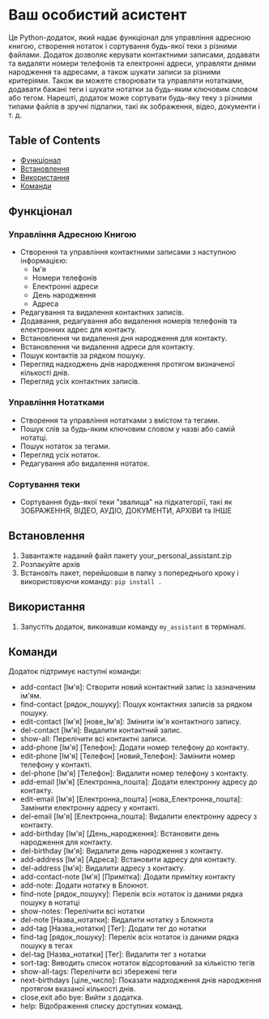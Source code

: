 # Ваш особистий асистент

Це Python-додаток, який надає функціонал для управління адресною книгою, створення нотаток і сортування будь-якої теки з різними файлами. Додаток дозволяє керувати контактними записами, додавати та видаляти номери телефонів та електронні адреси, управляти днями народження та адресами, а також шукати записи за різними критеріями. Також ви можете створювати та управляти нотатками, додавати бажані теги і шукати нотатки за будь-яким ключовим словом або тегом. Нарешті, додаток може сортувати будь-яку теку з різними типами файлів в зручні підпапки, такі як зображення, відео, документи і т. д.

## Table of Contents

- [Функціонал](#функціонал)
- [Встановлення](#встановлення)
- [Використання](#використання)
- [Команди](#команди)

## Функціонал

### Управління Адресною Книгою

- Створення та управління контактними записами з наступною інформацією:
  - Ім'я
  - Номери телефонів
  - Електронні адреси
  - День народження
  - Адреса
- Редагування та видалення контактних записів.
- Додавання, редагування або видалення номерів телефонів та електронних адрес для контакту.
- Встановлення чи видалення дня народження для контакту.
- Встановлення чи видалення адреси для контакту.
- Пошук контактів за рядком пошуку.
- Перегляд надходжень днів народження протягом визначеної кількості днів.
- Перегляд усіх контактних записів.

### Управління Нотатками

- Створення та управління нотатками з вмістом та тегами.
- Пошук слів за будь-яким ключовим словом у назві або самій нотатці.
- Пошук нотаток за тегами.
- Перегляд усіх нотаток.
- Редагування або видалення нотаток.

### Сортування теки

- Сортування будь-якої теки "звалища" на підкатегорії, такі як ЗОБРАЖЕННЯ, ВІДЕО, АУДІО, ДОКУМЕНТИ, АРХІВИ та ІНШЕ

## Встановлення

 1. Завантажте наданий файл пакету your_personal_assistant.zip
 2. Розпакуйте архів
 3. Встановіть пакет, перейшовши в папку з попереднього кроку і використовуючи команду: ```pip install .```

## Використання

 1. Запустіть додаток, виконавши команду ```my_assistant``` в терміналі.

## Команди
Додаток підтримує наступні команди:

- add-contact [Ім'я]: Створити новий контактний запис із зазначеним ім'ям.
- find-contact [рядок_пошуку]: Пошук контактних записів за рядком пошуку.
- edit-contact [Ім'я] [нове_Ім'я]: Змінити ім'я контактного запису.
- del-contact [Ім'я]: Видалити контактний запис.
- show-all: Перелічити всі контактні записи.
- add-phone [Ім'я] [Телефон]: Додати номер телефону до контакту.
- edit-phone [Ім'я] [Телефон] [новий_Телефон]: Замінити номер телефону у контакті.
- del-phone [Ім'я] [Телефон]: Видалити номер телефону з контакту.
- add-email [Ім'я] [Електронна_пошта]: Додати електронну адресу до контакту.
- edit-email [Ім'я] [Електронна_пошта] [нова_Електронна_пошта]: Замінити електронну адресу у контакті.
- del-email [Ім'я] [Електронна_пошта]: Видалити електронну адресу з контакту.
- add-birthday [Ім'я] [День_народження]: Встановити день народження для контакту.
- del-birthday [Ім'я]: Видалити день народження з контакту.
- add-address [Ім'я] [Адреса]: Встановити адресу для контакту.
- del-address [Ім'я]: Видалити адресу з контакту.
- add-contact-note [Ім'я] [Примітка]: Додати примітку контакту
- add-note: Додати нотатку в Блокнот.
- find-note [рядок_пошуку]: Перелік всіх нотаток із даними рядка пошуку в нотатці
- show-notes: Перелічити всі нотатки
- del-note [Назва_нотатки]: Видалити нотатку з Блокнота
- add-tag [Назва_нотатки] [Тег]: Додати тег до нотатки
- find-tag [рядок_пошуку]: Перелік всіх нотаток із даними рядка пошуку в тегах
- del-tag [Назва_нотатки] [Тег]: Видалити тег з нотатки
- sort-tag: Виводить список нотаток відсортований за кількістю тегів
- show-all-tags: Перелічити всі збережені теги
- next-birthdays [ціле_число]: Показати надходження днів народження протягом вказаної кількості днів.
- close,exit або bye: Вийти з додатка.
- help: Відображення списку доступних команд.
